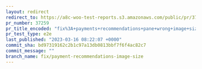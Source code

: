 ```yaml
---
layout: redirect
redirect_to: https://a8c-woo-test-reports.s3.amazonaws.com/public/pr/37259/e2e/index.html
pr_number: 37259
pr_title_encoded: "fix%3A+payments+recommendations+pane+wrong+image+size"
pr_test_type: e2e
last_published: "2023-03-16 08:22:07 +0000"
commit_sha: bd97319162c2b1c97a13db0813bbf7f6f4ac82c7
commit_message: ""
branch_name: fix/payment-recommendations-image-size
---
```


